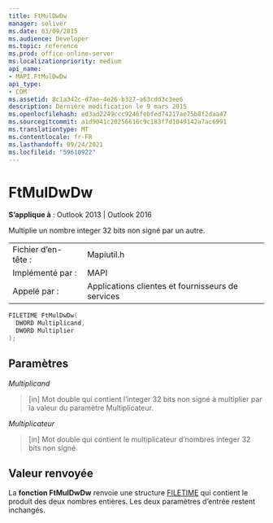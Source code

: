 ```yaml
---
title: FtMulDwDw
manager: soliver
ms.date: 03/09/2015
ms.audience: Developer
ms.topic: reference
ms.prod: office-online-server
ms.localizationpriority: medium
api_name:
- MAPI.FtMulDwDw
api_type:
- COM
ms.assetid: 8c1a342c-d7ae-4e26-b327-a63cdd3c3ee6
description: Dernière modification le 9 mars 2015
ms.openlocfilehash: ed3ad2249ccc9246febfed74217ae75b8f2daa47
ms.sourcegitcommit: a1d9041c20256616c9c183f7d1049142a7ac6991
ms.translationtype: MT
ms.contentlocale: fr-FR
ms.lasthandoff: 09/24/2021
ms.locfileid: "59610922"
---
```

# <a name="ftmuldwdw"></a>FtMulDwDw

  
  
**S’applique à** : Outlook 2013 | Outlook 2016 
  
Multiplie un nombre integer 32 bits non signé par un autre.
  
|||
|:-----|:-----|
|Fichier d’en-tête :  <br/> |Mapiutil.h  <br/> |
|Implémenté par :  <br/> |MAPI  <br/> |
|Appelé par :  <br/> |Applications clientes et fournisseurs de services  <br/> |
   
```cpp
FILETIME FtMulDwDw(
  DWORD Multiplicand,
  DWORD Multiplier
);
```

## <a name="parameters"></a>Paramètres

 _Multiplicand_
  
> [in] Mot double qui contient l’integer 32 bits non signé  à multiplier par la valeur du paramètre Multiplicateur. 
    
 _Multiplicateur_
  
> [in] Mot double qui contient le multiplicateur d’nombres integer 32 bits non signé.
    
## <a name="return-value"></a>Valeur renvoyée

La **fonction FtMulDwDw** renvoie une structure [FILETIME](filetime.md) qui contient le produit des deux nombres entières. Les deux paramètres d’entrée restent inchangés. 
  

